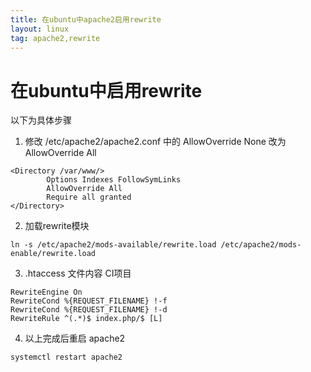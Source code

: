 ```yaml
---
title: 在ubuntu中apache2启用rewrite
layout: linux
tag: apache2,rewrite
---
```

# 在ubuntu中启用rewrite  

以下为具体步骤  

1. 修改 /etc/apache2/apache2.conf 中的 AllowOverride None 改为 AllowOverride All  
```
<Directory /var/www/>
        Options Indexes FollowSymLinks
        AllowOverride All
        Require all granted
</Directory>
```

2. 加载rewrite模块  
```
ln -s /etc/apache2/mods-available/rewrite.load /etc/apache2/mods-enable/rewrite.load
```

3. .htaccess 文件内容 CI项目  
```
RewriteEngine On
RewriteCond %{REQUEST_FILENAME} !-f
RewriteCond %{REQUEST_FILENAME} !-d
RewriteRule ^(.*)$ index.php/$ [L]
```

4. 以上完成后重启 apache2  
```
systemctl restart apache2
```
